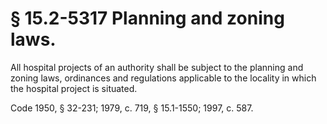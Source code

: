 # § 15.2-5317 Planning and zoning laws.

<p>All hospital projects of an authority shall be subject to the planning and zoning laws, ordinances and regulations applicable to the locality in which the hospital project is situated.</p><p>Code 1950, § 32-231; 1979, c. 719, § 15.1-1550; 1997, c. 587.</p>